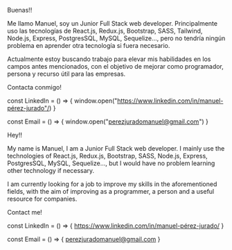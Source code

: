 Buenas!!

Me llamo Manuel, soy un Junior Full Stack web developer. 
Principalmente uso las tecnologías de React.js, Redux.js, Bootstrap, SASS, Tailwind, Node.js, Express, PostgresSQL, MySQL, Sequelize..., pero no tendría ningún problema en aprender otra tecnología si fuera necesario.

Actualmente estoy buscando trabajo para elevar mis habilidades en los campos antes mencionados, con el objetivo de mejorar como programador, persona y recurso útil para las empresas.


Contacta conmigo!

const LinkedIn = () => { 
  window.open("https://www.linkedin.com/in/manuel-pérez-jurado"/) 
  } 

const Email = () => { 
  window.open("perezjuradomanuel@gmail.com")
} 



Hey!!

My name is Manuel, I am a Junior Full Stack web developer. I mainly use the technologies of React.js, Redux.js, Bootstrap, SASS, Node.js, Express, PostgresSQL, MySQL, Sequelize..., but I would have no problem learning other technology if necessary.

I am currently looking for a job to improve my skills in the aforementioned fields, with the aim of improving as a programmer, a person and a useful resource for companies.

Contact me!

const LinkedIn = () => { https://www.linkedin.com/in/manuel-pérez-jurado/ }

const Email = () => { perezjuradomanuel@gmail.com }

